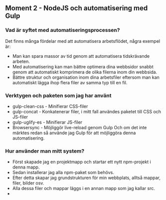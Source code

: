 ## Moment 2 - NodeJS och automatisering med Gulp
### Vad är syftet med automatiseringsprocessen?
Det finns många fördelar med att automatisera arbetsflödet, några exempel är:
* Man kan spara massor av tid genom att automatisera tidskrävande arbeten.
* Med automatisering kan man bättre optimera dina webbsidor snabbt genom att automatiskt komprimera de olika filerna inom din webbsida.
* Bättre struktur och organisation inom dina arbetsfiler eftersom man kan automatiskt lägga ihop flera filer av samma typ till en fil.
### Verktygen och paketen som jag har använt
* gulp-clean-css - Minifierar CSS-filer
* gulp-concat - Konkatenerar filer, i mitt fall användes paketet till CSS och JS-filer
* gulp-uglify-es - Minifierar JS-filer
* Browsersync - Möjliggör live-reload genom Gulp
Och om det inte märktes redan så använde jag Gulp för att möjliggöra denna automatisering.
### Hur använder man mitt system?
* Först skapade jag en projektmapp och startar ett nytt npm-projekt i denna mapp.
* Sedan installerar jag alla npm-paket som behövs.
* Efter detta skapar jag grundstrukturen för min webbplats, alltså mappar, filer, bilder osv.
* Alla dessa filer och mappar läggs i en annan mapp som jag kallar src.
* 